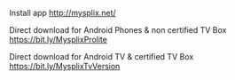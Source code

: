 Install app 
http://mysplix.net/

Direct download for Android Phones & non certified TV Box
https://bit.ly/MysplixProlite

Direct download for Android TV & certified TV Box
https://bit.ly/MysplixTvVersion
